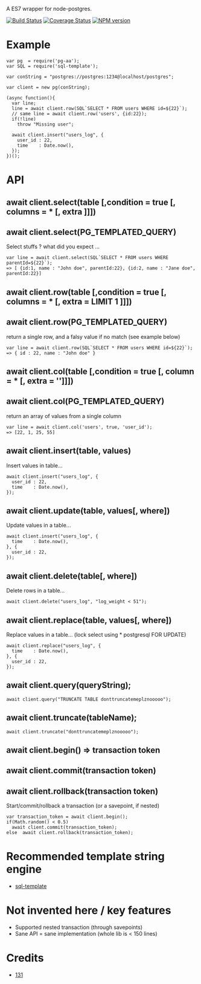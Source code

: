 A ES7 wrapper for node-postgres.



[![Build Status](https://travis-ci.org/131/pg-co.svg?branch=master)](https://travis-ci.org/131/pg-co)
[![Coverage Status](https://coveralls.io/repos/github/131/pg-co/badge.svg?branch=master)](https://coveralls.io/github/131/pg-co?branch=master)
[![NPM version](https://img.shields.io/npm/v/pg-aa.svg)](https://www.npmjs.com/package/pg-aa)



# Example
```
var pg  = require('pg-aa');
var SQL = require('sql-template');

var conString = "postgres://postgres:1234@localhost/postgres";

var client = new pg(conString);

(async function(){
  var line;
  line = await client.row(SQL`SELECT * FROM users WHERE id=${22}`);
  // same line = await client.row('users', {id:22});
  if(!line)
    throw "Missing user";

  await client.insert("users_log", {
    user_id : 22,
    time    : Date.now(),
  });
})();
```

# API

## await client.select(table [,condition = true [, columns = * [, extra ]]])
## await client.select(PG_TEMPLATED_QUERY)
  Select stuffs ? what did you expect ...

```
var line = await client.select(SQL`SELECT * FROM users WHERE parentId=${22}`);
=> [ {id:1, name : "John doe", parentId:22}, {id:2, name : "Jane doe", parentId:22}]
```



## await client.row(table [,condition = true [, columns = * [, extra = LIMIT 1 ]]])
## await client.row(PG_TEMPLATED_QUERY)
  return a single row, and a falsy value if no match (see example below)

```
var line = await client.row(SQL`SELECT * FROM users WHERE id=${22}`);
=> { id : 22, name : "John doe" }
```


## await client.col(table [,condition = true [, column = * [, extra = '']]])
## await client.col(PG_TEMPLATED_QUERY)
  return an array of values from a single column

```
var line = await client.col('users', true, 'user_id');
=> [22, 1, 25, 55]
```


## await client.insert(table, values)
Insert values in table...

```
await client.insert("users_log", {
  user_id : 22,
  time    : Date.now(),
});
```


## await client.update(table, values[, where])
Update values in a table...

```
await client.insert("users_log", {
  time    : Date.now(),
}, {
  user_id : 22,
});
```


## await client.delete(table[, where])
Delete rows in a table...

```
await client.delete("users_log", "log_weight < 51");
```


## await client.replace(table, values[, where])
Replace values in a table... (lock select using * postgresql FOR UPDATE)

```
await client.replace("users_log", {
  time    : Date.now(),
}, {
  user_id : 22,
});
```




## await client.query(queryString);
```
await client.query("TRUNCATE TABLE donttruncatemeplznooooo");
```


## await client.truncate(tableName);
```
await client.truncate("donttruncatemeplznooooo");
```




## await client.begin() => transaction token
## await client.commit(transaction token)
## await client.rollback(transaction token)
Start/commit/rollback a transaction (or a savepoint, if nested)

```
var transaction_token = await client.begin();
if(Math.random() < 0.5)
  await client.commit(transaction_token);
else  await client.rollback(transaction_token);
```



# Recommended template string engine
* [sql-template](https://github.com/131/sql-template)

# Not invented here / key features
* Supported nested transaction (through savepoints)
* Sane API = sane implementation (whole lib is < 150 lines)


# Credits
* [131](https://github.com/131)

